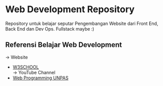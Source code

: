 # Web Development Repository
Repository untuk belajar seputar Pengembangan Website dari Front End, Back End dan Dev Ops. Fullstack maybe :)
## Referensi Belajar Web Development
-> Website
- <a href="https://w3shcool.com">W3SCHOOL</a> </br>
-> YouTube Channel
- <a href="https://youtube.com/webprogrammingunpas">Web Programming UNPAS</a>
